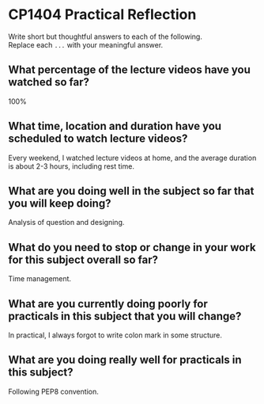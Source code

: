 # CP1404 Practical Reflection

Write short but thoughtful answers to each of the following.  
Replace each `...` with your meaningful answer.

## What percentage of the lecture videos have you watched so far?

100%

## What time, location and duration have you scheduled to watch lecture videos?

Every weekend, I watched lecture videos at home, and the average duration is about 2-3 hours, including rest time.

## What are you doing well in the subject so far that you will keep doing?

Analysis of question and designing.

## What do you need to stop or change in your work for this subject overall so far?

Time management.

## What are you currently doing poorly for practicals in this subject that you will change?

In practical, I always forgot to write colon mark in some structure.

## What are you doing really well for practicals in this subject?

Following PEP8 convention.
